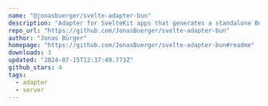 ```yaml
---
name: "@jonasbuerger/svelte-adapter-bun"
description: "Adapter for SvelteKit apps that generates a standalone Bun.js server."
repo_url: "https://github.com/JonasBuerger/svelte-adapter-bun"
author: "Jonas Bürger"
homepage: "https://github.com/JonasBuerger/svelte-adapter-bun#readme"
downloads: 3
updated: "2024-07-15T12:37:49.773Z"
github_stars: 4
tags: 
  - adapter
  - server
---
```

